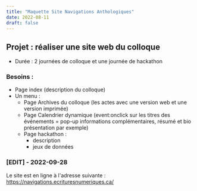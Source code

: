 ```yaml
---
title: "Maquette Site Navigations Anthologiques"
date: 2022-08-11
draft: false
---
```


## Projet : réaliser une site web du colloque

- Durée : 2 journées de colloque et une journée de hackathon

### Besoins : 

- Page index (description du colloque)
- Un menu : 
    - Page Archives du colloque (les actes avec une version web et une version imprimée)
    - Page Calendrier dynamique (event:onclick sur les titres des événements = pop-up informations complémentaires, résumé et bio présentation par exemple)
    - Page hackathon :
        - description
        - jeux de données

### [EDIT] - 2022-09-28

Le site est en ligne à l'adresse suivante : https://navigations.ecrituresnumeriques.ca/
